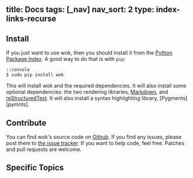 title: Docs
tags: [_nav]
nav_sort: 2
type: index-links-recurse
---

Install
-------
If you just want to use wok, then you should install it from the 
[Python Package Index][pypi]. A good way to do that is with `pip`:

    ::console
    $ sudo pip install wok

This will install wok and the required dependencies. It will also install some optional dependencies: the two rendering libraries, [Markdown][mkd], and [reStructuredTest][rst]. It will also install a syntax highlighting library, [Pygments][pymnts].

[pypi]: http://pypi.python.org/pypi
[mkd]: http://daringfireball.net/projects/markdown/
[rst]: http://docutils.sourceforge.net/rst.html
[pgmnts]: http://pygments.org/

Contribute
----------
You can find wok's source code on [Github][gh]. If you find any issues,
please post them to [the issue tracker][gh-issues]. If you want to help
code, feel free. Patches and pull requests are welcome.

[gh]: https://github.com/mythmon/wok
[gh-issues]: https://github.com/mythmon/wok/issues

Specific Topics
---------------
<!-- Links to the other doc pages will be put here. -->
